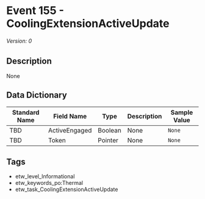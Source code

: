 # Event 155 - CoolingExtensionActiveUpdate
###### Version: 0

## Description
None

## Data Dictionary
|Standard Name|Field Name|Type|Description|Sample Value|
|---|---|---|---|---|
|TBD|ActiveEngaged|Boolean|None|`None`|
|TBD|Token|Pointer|None|`None`|

## Tags
* etw_level_Informational
* etw_keywords_po:Thermal
* etw_task_CoolingExtensionActiveUpdate